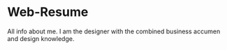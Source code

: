 # Web-Resume
All info about me.
I am the designer with the combined business accumen and design knowledge. 
